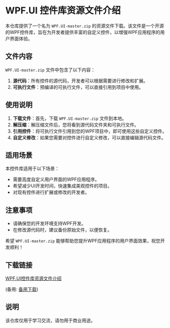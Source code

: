 # WPF.UI 控件库资源文件介绍

本仓库提供了一个名为 `WPF.UI-master.zip` 的资源文件下载。该文件是一个开源的WPF控件库，旨在为开发者提供丰富的自定义控件，以增强WPF应用程序的用户界面体验。

## 文件内容

`WPF.UI-master.zip` 文件中包含了以下内容：

1. **源代码**：所有控件的源代码，开发者可以根据需要进行修改和扩展。
2. **可执行文件**：预编译的可执行文件，可以直接引用到项目中使用。

## 使用说明

1. **下载文件**：首先，下载 `WPF.UI-master.zip` 文件到本地。
2. **解压缩**：解压缩文件后，您将看到源代码文件夹和可执行文件。
3. **引用控件**：将可执行文件引用到您的WPF项目中，即可使用这些自定义控件。
4. **自定义修改**：如果您需要对控件进行自定义修改，可以直接编辑源代码文件。

## 适用场景

本控件库适用于以下场景：

- 需要高度自定义用户界面的WPF应用程序。
- 希望减少UI开发时间，快速集成美观控件的项目。
- 对现有控件进行扩展或修改的开发者。

## 注意事项

- 请确保您的开发环境支持WPF开发。
- 在修改源代码时，建议备份原始文件，以便恢复。

希望 `WPF.UI-master.zip` 能够帮助您提升WPF应用程序的用户界面效果，祝您开发顺利！

## 下载链接
[WPF.UI控件库资源文件介绍](https://pan.quark.cn/s/6c9badf1967f) 

(备用: [备用下载](https://pan.baidu.com/s/1rdK5vzWj44PqjBlx2zLEKA?pwd=1234))

## 说明

该仓库仅用于学习交流，请勿用于商业用途。
